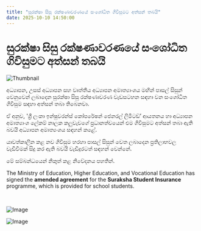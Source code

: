 ```yaml
---
title: "සුරක්ෂා සිසු රක්ෂණාවරණයේ සංශෝධිත ගිවිසුමට අත්සන් තබයි"
date: 2025-10-10 14:50:00
---
```


# සුරක්ෂා සිසු රක්ෂණාවරණයේ සංශෝධිත ගිවිසුමට අත්සන් තබයි

![Thumbnail](https://helakuru.sgp1.cdn.digitaloceanspaces.com/esana/images/lib/suraksha-2025.jpg)

අධ්‍යාපන, උසස් අධ්‍යාපන සහ වෘත්තීය අධ්‍යාපන අමාත්‍යාංශය මඟින් පාසල් සිසුන් වෙනුවෙන් ලබාදෙන සුරක්ෂා සිසු රක්ෂණාවරණ වැඩසටහන සඳහා වන සංශෝධිත ගිවිසුම සඳහා අත්සන් තබා තිබෙනවා.

ඒ අනුව, 'ශ්‍රී ලංකා ඉන්ෂුවරන්ස් කෝප‍රේෂන් ජෙනරල් ලිමිටඩ්’ ආයතනය හා අධ්‍යාපන අමාත්‍යාංශ ලේකම් නාලක කලුවැවගේ ප්‍රධානත්වයෙන් එම ගිවිසුමට අත්සන් තබා ඇති බවයි අධ්‍යාපන අමාත්‍යංශය සඳහන් කළේ.

යාවත්කාලීන කළ නව ගිවිසුම හරහා පාසල් සිසුන් වෙත ලබාදෙන ප්‍රතිලාභවල වැඩිවීමක් සිදු කර ඇති බවයි වැඩිදුරටත් සඳහන් වෙන්නේ.

මේ සම්බන්ධයෙන් නිකුත් කළ නිවේදනය පහතින්.

The Ministry of Education, Higher Education, and Vocational Education has signed the **amended agreement** for the **Suraksha Student Insurance** programme, which is provided for school students.

 

![Image](https://helakuru.sgp1.cdn.digitaloceanspaces.com/esana/images/68e8c37709466pdf_page_0.jpeg)

![Image](https://helakuru.sgp1.cdn.digitaloceanspaces.com/esana/images/68e8c37714b92pdf_page_1.jpeg)

